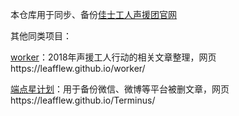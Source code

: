本仓库用于同步、备份[佳士工人声援团官网](https://jiashigrsyt1.github.io/)

其他同类项目：

[worker](https://github.com/Leafflew/worker)：2018年声援工人行动的相关文章整理，网页https://leafflew.github.io/worker/

[端点星计划](https://github.com/Leafflew/Terminus)：用于备份微信、微博等平台被删文章，网页https://leafflew.github.io/Terminus/
